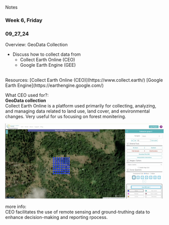 Notes <br>
### Week 6, Friday
### 09_27_24

Overview: 
GeoData Collection <br>
- Discuss how to collect data from 
  - Collect Earth Online (CEO)
  - Google Earth Engine (GEE)
  
<br>
Resources: 
[Collect Earth Online (CEO)](https://www.collect.earth/)  
[Google Earth Engine](https://earthengine.google.com/)

What CEO used for?: <br> 
**GeoData collection** <br>
Collect Earth Online is a platform used primarily for collecting, analyzing, and managing data related to land use, land cover, and environmental changes. 
Very useful for us focusing on forest monitering. 

![GeoData Collection](GeoDataCollection.png)

more info: <br>
CEO facilitates the use of remote sensing and ground-truthing data to enhance decision-making and reporting rpocess. 


